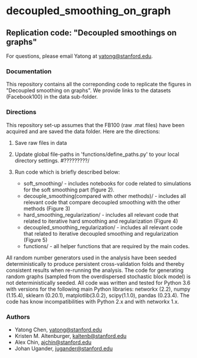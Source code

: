 # decoupled_smoothing_on_graph
## Replication code: "Decoupled smoothings on graphs"

For questions, please email Yatong at yatong@stanford.edu.

### Documentation

This repository contains all the correponding code to replicate the figures in "Decoupled smoothing on graphs". We provide links to the datasets (Facebook100) in the data sub-folder.


### Directions

This repository set-up assumes that the FB100 (raw .mat files) have been acquired and are saved the data folder. Here are the directions:

1. Save raw files in data

2. Update global file-paths in 'functions/define_paths.py' to your local directory settings. #?????????/
    
3. Run code which is briefly described below:
   * soft_smoothing/ - includes notebooks for code related to simulations for the soft smoothing part (figure 2).
   * decouple_smoothing(compared with other methods)/ - includes all relevant code that compare decoupled smoothing with the other methods (Figure 3)
   * hard_smoothing_regularization/ - includes all relevant code that related to iterative hard smoothing and regularization (Figure 4)
   * decoupled_smoothing_regularization/ - includes all relevant code that related to iterative decoupled smoothing and regularization (Figure 5)
   * functions/ - all helper functions that are required by the main codes.

All random number generators used in the analysis have been seeded deterministically to produce persistent cross-validation folds and thereby consistent results when re-running the analysis. The code for generating random graphs (sampled from the overdispersed stochastic block model) is not deterministically seeded. All code was written and tested for Python 3.6 with versions for the following main Python libraries:  networkx (2.2), numpy (1.15.4), sklearn (0.20.1), matplotlib(3.0.2), scipy(1.1.0), pandas (0.23.4). The code has know incompatibilities with Python 2.x and with networkx 1.x.

### Authors
* Yatong Chen, yatong@stanford.edu
* Kristen M. Altenburger, kaltenb@stanford.edu
* Alex Chin, ajchin@stanford.edu
* Johan Ugander, jugander@stanford.edu

